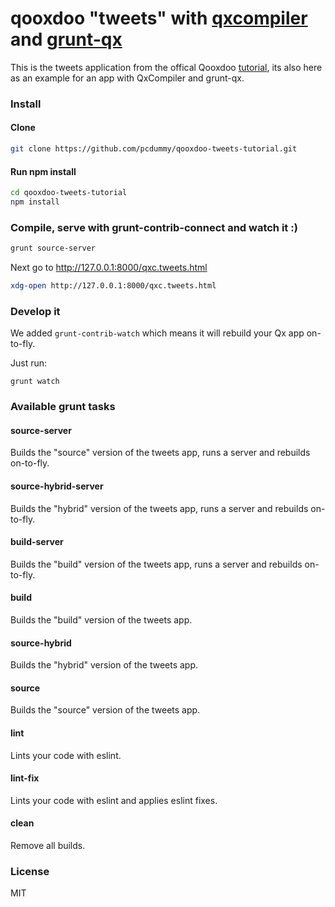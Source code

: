 # qooxdoo "tweets" with [qxcompiler](https://github.com/johnspackman/qxcompiler) and [grunt-qx](https://github.com/drawstack/grunt-qx)

This is the tweets application from the offical Qooxdoo [tutorial](http://www.qooxdoo.org/current/pages/desktop/tutorials/tutorial-part-1.html), its also here as an
example for an app with QxCompiler and grunt-qx.

### Install

#### Clone

```bash
git clone https://github.com/pcdummy/qooxdoo-tweets-tutorial.git
```

#### Run npm install

```bash
cd qooxdoo-tweets-tutorial
npm install
```

### Compile, serve with grunt-contrib-connect and watch it :)

```bash
grunt source-server
```

Next go to http://127.0.0.1:8000/qxc.tweets.html

```bash
xdg-open http://127.0.0.1:8000/qxc.tweets.html
```

### Develop it

We added `grunt-contrib-watch` which means it will rebuild your Qx app on-to-fly.

Just run:

```
grunt watch
```

### Available grunt tasks

#### source-server

Builds the "source" version of the tweets app, runs a server and rebuilds on-to-fly.

#### source-hybrid-server

Builds the "hybrid" version of the tweets app, runs a server and rebuilds on-to-fly.

#### build-server

Builds the "build" version of the tweets app, runs a server and rebuilds on-to-fly.

#### build

Builds the "build" version of the tweets app.

#### source-hybrid

Builds the "hybrid" version of the tweets app.

#### source

Builds the "source" version of the tweets app.

#### lint

Lints your code with eslint.

#### lint-fix

Lints your code with eslint and applies eslint fixes.

#### clean

Remove all builds.

### License

MIT
